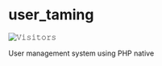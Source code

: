 # user_taming

![𝚅𝚒𝚜𝚒𝚝𝚘𝚛𝚜](https://visitor-badge.laobi.icu/badge?page_id=fanajib5.user-taming&title=Visitor )

User management system using PHP native
